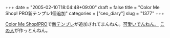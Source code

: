 +++
date = "2005-02-10T18:04:48+09:00"
draft = false
title = "Color Me Shop! PRO新テンプレ1個追加"
categories = ["ceo_diary"]
slug = "1377"
+++

<a href="http://www.shop-pro.jp/" target="_blank">Color Me Shop!PRO</a>で<a href="http://sample4.shop-pro.jp/" target="_blank">新テンプレ</a>が追加されてまんねん。<a href="http://sample4.shop-pro.jp/" target="_blank">可愛いでんねん。</a>
<a href="http://daiskip.com" target="_blank">この人</a>が作っとんねん。
